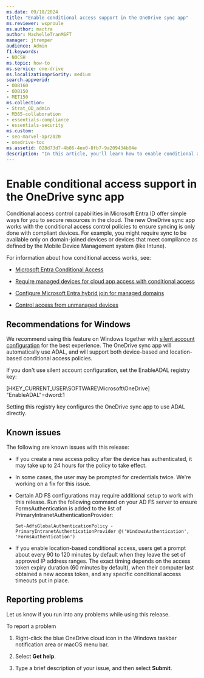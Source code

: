 ```yaml
---
ms.date: 09/18/2024
title: "Enable conditional access support in the OneDrive sync app"
ms.reviewer: wsproule
ms.author: mactra
author: MachelleTranMSFT
manager: jtremper
audience: Admin
f1.keywords:
- NOCSH
ms.topic: how-to
ms.service: one-drive
ms.localizationpriority: medium
search.appverid:
- ODB160
- ODB150
- MET150
ms.collection: 
- Strat_OD_admin
- M365-collaboration
- essentials-compliance
- essentials-security
ms.custom:
- seo-marvel-apr2020
- onedrive-toc
ms.assetid: 028d73d7-4b86-4ee0-8fb7-9a209434b04e
description: "In this article, you'll learn how to enable conditional access in the new OneDrive sync app."
---
```


# Enable conditional access support in the OneDrive sync app

Conditional access control capabilities in Microsoft Entra ID offer simple ways for you to secure resources in the cloud. The new OneDrive sync app works with the conditional access control policies to ensure syncing is only done with compliant devices. For example, you might require sync to be available only on domain-joined devices or devices that meet compliance as defined by the Mobile Device Management system (like Intune).
  
For information about how conditional access works, see:
  
- [Microsoft Entra Conditional Access](/azure/active-directory/conditional-access/)

- [Require managed devices for cloud app access with conditional access](/azure/active-directory/conditional-access/require-managed-devices)

- [Configure Microsoft Entra hybrid join for managed domains](/azure/active-directory/devices/hybrid-azuread-join-managed-domains)

- [Control access from unmanaged devices](/sharepoint/control-access-from-unmanaged-devices#block-or-limit-access-to-a-specific-sharepoint-site-or-onedrive)

## Recommendations for Windows

We recommend using this feature on Windows together with [silent account configuration](use-silent-account-configuration.md) for the best experience. The OneDrive sync app will automatically use ADAL, and will support both device-based and location-based conditional access policies.

If you don't use silent account configuration, set the EnableADAL registry key:

[HKEY_CURRENT_USER\SOFTWARE\Microsoft\OneDrive]
"EnableADAL"=dword:1

Setting this registry key configures the OneDrive sync app to use ADAL directly.
  
## Known issues

The following are known issues with this release:
  
- If you create a new access policy after the device has authenticated, it may take up to 24 hours for the policy to take effect.

- In some cases, the user may be prompted for credentials twice. We're working on a fix for this issue.

- Certain AD FS configurations may require additional setup to work with this release. Run the following command on your AD FS server to ensure FormsAuthentication is added to the list of PrimaryIntranetAuthenticationProvider:

     `Set-AdfsGlobalAuthenticationPolicy -PrimaryIntranetAuthenticationProvider @('WindowsAuthentication', 'FormsAuthentication')`

- If you enable location-based conditional access, users get a prompt about every 90 to 120 minutes by default when they leave the set of approved IP address ranges. The exact timing depends on the access token expiry duration (60 minutes by default), when their computer last obtained a new access token, and any specific conditional access timeouts put in place.

## Reporting problems

Let us know if you run into any problems while using this release.
  
 To report a problem
  
1. Right-click the blue OneDrive cloud icon in the Windows taskbar notification area or macOS menu bar.

2. Select **Get help**.

3. Type a brief description of your issue, and then select **Submit**.
